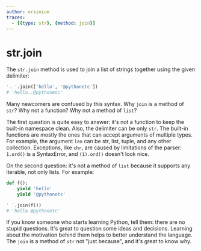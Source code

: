 ```yaml
---
author: orsinium
traces:
  - [{type: str}, {method: join}]
---
```


# str.join

The `str.join` method is used to join a list of strings together using the given delimiter:

```python
'..'.join(['hello', '@pythonetc'])
# 'hello..@pythonetc'
```

Many newcomers are confused by this syntax. Why `join` is a method of `str`? Why not a function? Why not a method of `list`?

The first question is quite easy to answer: it's not a function to keep the built-in namespace clean. Also, the delimiter can be only `str`. The built-in functions are mostly the ones that can accept arguments of multiple types. For example, the argument `len` can be str, list, tuple, and any other collection. Exceptions, like `chr`, are caused by limitations of the parser: `1.ord()` is a SyntaxError, and `(1).ord()` doesn't look nice.

On the second question: it's not a method of `list` because it supports any iterable, not only lists. For example:

```python
def f():
    yield 'hello'
    yield '@pythonetc'

' '.join(f())
# 'hello @pythonetc'
```

If you know someone who starts learning Python, tell them: there are no stupid questions. It's great to question some ideas and decisions. Learning about the motivation behind them helps to better understand the language. The `join` is a method of `str` not "just because", and it's great to know why.
